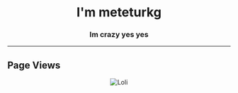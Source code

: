 <h1 align="center">I'm meteturkg</h1>
<h3 align="center">Im crazy yes yes</h3>

---

## Page Views  
<p align="center">
  <img src="https://count.getloli.com/get/@wynsher?theme=moebooru&size=250" alt="Loli" />
</p>
